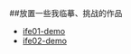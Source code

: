 ##放置一些我临摹、挑战的作品

* [ife01-demo](https://supertraveler-lee.github.io/My-challenge-project/ife2017/ife01[html-css]/ife1.html)
* [ife02-demo](https://supertraveler-lee.github.io/My-challenge-project/ife2017/ife02[html-css]/ife2.html)